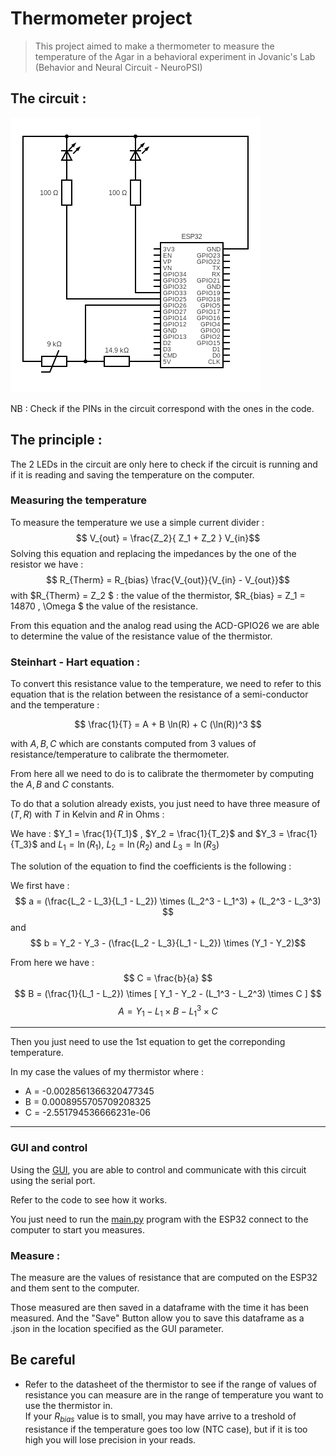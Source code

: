 # Thermometer project

> This project aimed to make a thermometer to measure the temperature of the Agar in a behavioral experiment in Jovanic's Lab (Behavior and Neural Circuit - NeuroPSI)

## The circuit : 

![Circuit](circuit.png)

NB : Check if the PINs in the circuit correspond with the ones in the code. 

## The principle : 

The 2 LEDs in the circuit are only here to check if the circuit is running and if it is reading and saving the temperature on the computer. 

### Measuring the temperature

To measure the temperature we use a simple current divider : 
$$ V_{out} = \frac{Z_2}{ Z_1 + Z_2 } V_{in}$$
Solving this equation and replacing the impedances by the one of the resistor we have : 
$$ R_{Therm} = R_{bias} \frac{V_{out}}{V_{in} - V_{out}}$$ 
with $R_{Therm} = Z_2 $ : the value of the thermistor, $R_{bias} = Z_1 = 14870 \, \Omega $ the value of the resistance. 

From this equation and the analog read using the ACD-GPIO26 we are able to determine the value of the resistance value of the thermistor. 

### Steinhart - Hart equation : 

To convert this resistance value to the temperature, we need to refer to this equation that is the relation between the resistance of a semi-conductor and the temperature : 

$$ \frac{1}{T} = A + B \ln(R) + C (\ln(R))^3 $$

with $A,B,C$ which are constants computed from 3 values of resistance/temperature to calibrate the thermometer.

From here all we need to do is to calibrate the thermometer by computing the $A,B$ and $C$ constants. 

To do that a solution already exists, you just need to have three measure of $(T,R)$ with $T$ in Kelvin and $R$ in Ohms :

We have : $Y_1 = \frac{1}{T_1}$ , $Y_2 = \frac{1}{T_2}$ and $Y_3 = \frac{1}{T_3}$ and $L_1 = \ln(R_1)$, $L_2 = \ln(R_2)$ and $L_3 = \ln(R_3)$

The solution of the equation to find the coefficients is the following : 

We first have : 
$$ a = (\frac{L_2 - L_3}{L_1 - L_2}) \times (L_2^3 - L_1^3) + (L_2^3 - L_3^3) $$
and 
$$ b = Y_2 - Y_3 - (\frac{L_2 - L_3}{L_1 - L_2}) \times (Y_1 - Y_2)$$ 

From here we have : $$ C = \frac{b}{a} $$
$$ B = (\frac{1}{L_1 - L_2}) \times [ Y_1 - Y_2 - (L_1^3 - L_2^3) \times C ] $$
$$ A = Y_1 - L_1 \times B - L_1^3 \times C $$ 

*** 

Then you just need to use the 1st equation to get the correponding temperature.

In my case the values of my thermistor where : 
- A = -0.0028561366320477345
- B = 0.0008955705709208325
- C = -2.551794536666231e-06

***

### GUI and control

Using the [GUI](gui.py), you are able to control and communicate with this circuit using the serial port. 

Refer to the code to see how it works.

You just need to run the [main.py](main.py) program with the ESP32 connect to the computer to start you measures. 

### Measure : 

The measure are the values of resistance that are computed on the ESP32 and them sent to the computer.

Those measured are then saved in a dataframe with the time it has been measured. 
And the "Save" Button allow you to save this dataframe as a .json in the location specified as the GUI parameter. 

## Be careful 

- Refer to the datasheet of the thermistor to see if the range of values of resistance you can measure are in the range of temperature you want to use the thermistor in. \
If your $R_{bias}$ value is to small, you may have arrive to a treshold of resistance if the temperature goes too low (NTC case), but if it is too high you will lose precision in your reads. 
